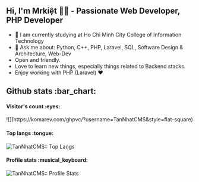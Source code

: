 ## Hi, I'm  Mrkiệt :technologist: - Passionate Web Developer, PHP Developer
- 🌱 I am currently studying at Ho Chi Minh City College of Information Technology
- 💬 Ask me about: Python, C++, PHP, Laravel, SQL, Software Design & Architecture, Web-Dev
- Open and friendly.
- Love to learn new things, especially things related to Backend stacks.
- Enjoy working with PHP (Laravel) ❤
<h2 >Github stats :bar_chart:</h2>

<h4 >Visitor's count :eyes:</h4>
![](https://komarev.com/ghpvc/?username=TanNhatCMS&style=flat-square)
<h4>Top langs :tongue:</h4>
<p><img src="https://github-readme-stats.vercel.app/api/top-langs/?username=TanNhatCMS&langs_count=10&theme=tokyonight&layout=compact" alt="TanNhatCMS:: Top Langs" /></p>
<h4>Profile stats :musical_keyboard:</h4>
<p ><img src="https://github-readme-stats.vercel.app/api?username=TanNhatCMS&show_icons=true&theme=synthwave" alt="TanNhatCMS:: Profile Stats" /></p>

<!--
**TanNhatCMS/TanNhatCMS** is a ✨ _special_ ✨ repository because its `README.md` (this file) appears on your GitHub profile.

Here are some ideas to get you started:

- 🔭 I’m currently working on ...
- 🌱 I’m currently learning ...
- 👯 I’m looking to collaborate on ...
- 🤔 I’m looking for help with ...
- 💬 Ask me about ...
- 📫 How to reach me: ...
- 😄 Pronouns: ...
- ⚡ Fun fact: ...



-->


